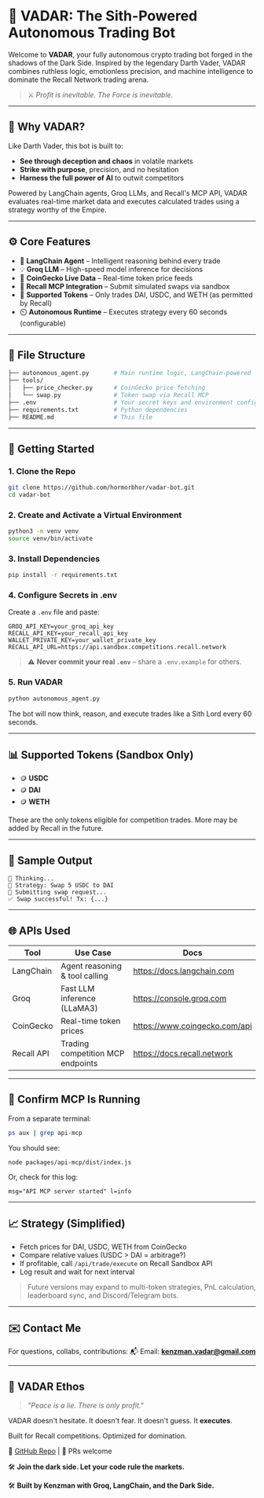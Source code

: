 # 🧠 VADAR: The Sith-Powered Autonomous Trading Bot

Welcome to **VADAR**, your fully autonomous crypto trading bot forged in the shadows of the Dark Side. Inspired by the legendary Darth Vader, VADAR combines ruthless logic, emotionless precision, and machine intelligence to dominate the Recall Network trading arena.

> ⚔️ *Profit is inevitable. The Force is inevitable.*

---

## 🚨 Why VADAR?
Like Darth Vader, this bot is built to:
- **See through deception and chaos** in volatile markets
- **Strike with purpose**, precision, and no hesitation
- **Harness the full power of AI** to outwit competitors

Powered by LangChain agents, Groq LLMs, and Recall's MCP API, VADAR evaluates real-time market data and executes calculated trades using a strategy worthy of the Empire.

---

## ⚙️ Core Features

- 🤖 **LangChain Agent** – Intelligent reasoning behind every trade
- 💡 **Groq LLM** – High-speed model inference for decisions
- 📡 **CoinGecko Live Data** – Real-time token price feeds
- 🔁 **Recall MCP Integration** – Submit simulated swaps via sandbox
- 🎯 **Supported Tokens** – Only trades DAI, USDC, and WETH (as permitted by Recall)
- ⏲️ **Autonomous Runtime** – Executes strategy every 60 seconds (configurable)

---

## 📁 File Structure

```bash
├── autonomous_agent.py       # Main runtime logic, LangChain-powered
├── tools/
│   ├── price_checker.py      # CoinGecko price fetching
│   └── swap.py               # Token swap via Recall MCP
├── .env                      # Your secret keys and environment configs
├── requirements.txt          # Python dependencies
├── README.md                 # This file
```

---

## 🚀 Getting Started

### 1. Clone the Repo
```bash
git clone https://github.com/hormorbhor/vadar-bot.git
cd vadar-bot
```

### 2. Create and Activate a Virtual Environment
```bash
python3 -m venv venv
source venv/bin/activate
```

### 3. Install Dependencies
```bash
pip install -r requirements.txt
```

### 4. Configure Secrets in .env
Create a `.env` file and paste:
```env
GROQ_API_KEY=your_groq_api_key
RECALL_API_KEY=your_recall_api_key
WALLET_PRIVATE_KEY=your_wallet_private_key
RECALL_API_URL=https://api.sandbox.competitions.recall.network
```
> ⚠️ **Never commit your real `.env`** – share a `.env.example` for others.

### 5. Run VADAR
```bash
python autonomous_agent.py
```

The bot will now think, reason, and execute trades like a Sith Lord every 60 seconds.

---

## 📊 Supported Tokens (Sandbox Only)
- 🪙 **USDC**
- 🪙 **DAI**
- 🪙 **WETH**

These are the only tokens eligible for competition trades. More may be added by Recall in the future.

---

## 🧪 Sample Output
```
💬 Thinking...
🧠 Strategy: Swap 5 USDC to DAI
🔄 Submitting swap request...
✅ Swap successful! Tx: {...}
```

---

## 🌐 APIs Used

| Tool       | Use Case                                 | Docs                                  |
|------------|------------------------------------------|----------------------------------------|
| LangChain  | Agent reasoning & tool calling           | https://docs.langchain.com            |
| Groq       | Fast LLM inference (LLaMA3)              | https://console.groq.com              |
| CoinGecko  | Real-time token prices                   | https://www.coingecko.com/api         |
| Recall API | Trading competition MCP endpoints        | https://docs.recall.network           |

---

## 🧠 Confirm MCP Is Running

From a separate terminal:

```bash
ps aux | grep api-mcp
```

You should see:
```
node packages/api-mcp/dist/index.js
```

Or, check for this log:
```
msg="API MCP server started" l=info
```

---

## 📈 Strategy (Simplified)
- Fetch prices for DAI, USDC, WETH from CoinGecko
- Compare relative values (USDC > DAI = arbitrage?)
- If profitable, call `/api/trade/execute` on Recall Sandbox API
- Log result and wait for next interval

> Future versions may expand to multi-token strategies, PnL calculation, leaderboard sync, and Discord/Telegram bots.

---

## ✉️ Contact Me

For questions, collabs, contributions:
📬 Email: **kenzman.vadar@gmail.com**

---

## 🖤 VADAR Ethos
> *"Peace is a lie. There is only profit."*

VADAR doesn't hesitate. It doesn't fear. It doesn't guess. It **executes**.

Built for Recall competitions. Optimized for domination.

👾 [GitHub Repo](https://github.com/hormorbhor/vadar-bot) | 🤝 PRs welcome

🛠️ **Join the dark side. Let your code rule the markets.**

🛠️ **Built by Kenzman with Groq, LangChain, and the Dark Side.**
